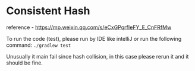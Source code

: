 # Consistent Hash

reference - https://mp.weixin.qq.com/s/eCxGPqrfIeFY_E_CnFRfMw

To run the code (test), please run by IDE like intelliJ or run the following command: 
`./gradlew test`

Unusually it main fail since hash collision, in this case please rerun it and it should be fine.
